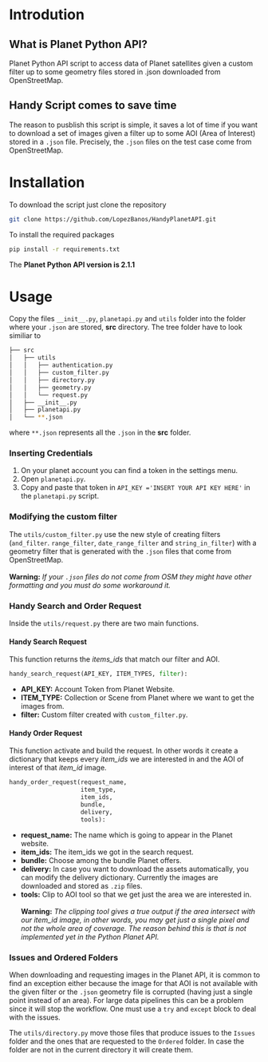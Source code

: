 # Introdution
## What is Planet Python API?
Planet Python API script to access data of Planet satellites given a custom filter up to some geometry files stored in .json downloaded from OpenStreetMap.

## Handy Script comes to save time
The reason to pusblish this script is simple, it saves a lot of time if you want to download a set of images given a filter up to some AOI (Area of Interest) stored in a `.json` file. Precisely, the `.json` files on the test case come from OpenStreetMap.

# Installation
To download the script just clone the repository 
```bash
git clone https://github.com/LopezBanos/HandyPlanetAPI.git
```
To install the required packages 
```bash
pip install -r requirements.txt
```
The **Planet Python API version is 2.1.1**
# Usage
Copy the files `__init__.py`, `planetapi.py` and `utils` folder into the folder where your `.json` are stored, **src** directory. The tree folder have to look similiar to
```bash
├── src
│   ├── utils
│   │   ├── authentication.py
│   │   ├── custom_filter.py
│   │   ├── directory.py
│   │   ├── geometry.py
│   │   └── request.py
│   ├── __init__.py
│   ├── planetapi.py
│   └── **.json
```
where `**.json` represents all the `.json` in the **src** folder. 
### Inserting Credentials
1. On your planet account you can find a token in the settings menu. <br> 
2. Open `planetapi.py`.
3. Copy and paste that token in `API_KEY ='INSERT YOUR API KEY HERE'` in the `planetapi.py` script.

### Modifying the custom filter
The `utils/custom_filter.py` use the new style of creating filters (`and_filter`. `range_filter`, `date_range_filter` and `string_in_filter`) with a geometry filter that is generated with the `.json` files that come from OpenStreetMap. <br><br>
**Warning:** *If your `.json` files do not come from OSM they might have other formatting and you must do some workaround it.*
### Handy Search and Order Request
Inside the `utils/request.py` there are two main functions. 
#### Handy Search Request
This function returns the *items_ids* that match our filter and AOI.
```python
handy_search_request(API_KEY, ITEM_TYPES, filter):
```
- **API_KEY:** Account Token from Planet Website.
- **ITEM_TYPE:** Collection or Scene from Planet where we want to get the images from. 
- **filter:** Custom filter created with `custom_filter.py`. <br>


#### Handy Order Request
This function activate and build the request. In other words it create a dictionary that keeps every *item_ids* we are interested in and the AOI of interest of that *item_id* image. 
```python
handy_order_request(request_name, 
                    item_type, 
                    item_ids, 
                    bundle, 
                    delivery, 
                    tools):
```

- **request_name:** The name which is going to appear in the Planet website.
- **item_ids:** The item_ids we got in the search request. 
- **bundle:** Choose among the bundle Planet offers.
- **delivery:** In case you want to download the assets automatically, you can modify the delivery dictionary. Currently the images are downloaded and stored as `.zip` files.
- **tools:** Clip to AOI tool so that we get just the area we are interested in. <br><br>
**Warning:** *The clipping tool gives a true output if the area intersect with our item_id image, in other words, you may get just a single pixel and not the whole area of coverage. The reason behind this is that is not implemented yet in the Python Planet API.*
### Issues and Ordered Folders
When downloading and requesting images in the Planet API, it is common to find an exception either because the image for that AOI is not available with the given filter or the `.json` geometry file is corrupted (having just a single point instead of an area). For large data pipelines this can be a problem since it will stop the workflow. One must use a `try` and `except` block to deal with the issues.  

The `utils/directory.py` move those files that produce issues to the `Issues` folder and the ones that are requested to the `Ordered` folder. In case the folder are not in the current directory it will create them. 

